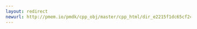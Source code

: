 ```yaml
---
layout: redirect
newurl: http://pmem.io/pmdk/cpp_obj/master/cpp_html/dir_e2215f1dc65cf2c658bbca83022f201c.html
---
```

